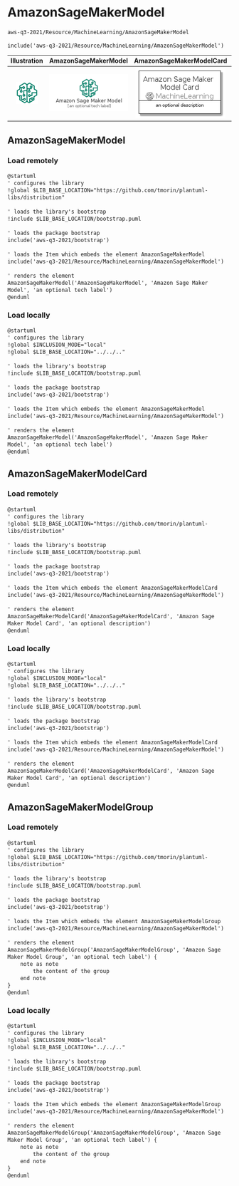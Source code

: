 # AmazonSageMakerModel


```text
aws-q3-2021/Resource/MachineLearning/AmazonSageMakerModel
```

```text
include('aws-q3-2021/Resource/MachineLearning/AmazonSageMakerModel')
```



| Illustration | AmazonSageMakerModel | AmazonSageMakerModelCard | AmazonSageMakerModelGroup |
| :---: | :---: | :---: | :---: |
| ![illustration for Illustration](../../../aws-q3-2021/Resource/MachineLearning/AmazonSageMakerModel.png) | ![illustration for AmazonSageMakerModel](../../../aws-q3-2021/Resource/MachineLearning/AmazonSageMakerModel.Local.png) | ![illustration for AmazonSageMakerModelCard](../../../aws-q3-2021/Resource/MachineLearning/AmazonSageMakerModelCard.Local.png) | ![illustration for AmazonSageMakerModelGroup](../../../aws-q3-2021/Resource/MachineLearning/AmazonSageMakerModelGroup.Local.png) |




## AmazonSageMakerModel

### Load remotely
```plantuml
@startuml
' configures the library
!global $LIB_BASE_LOCATION="https://github.com/tmorin/plantuml-libs/distribution"

' loads the library's bootstrap
!include $LIB_BASE_LOCATION/bootstrap.puml

' loads the package bootstrap
include('aws-q3-2021/bootstrap')

' loads the Item which embeds the element AmazonSageMakerModel
include('aws-q3-2021/Resource/MachineLearning/AmazonSageMakerModel')

' renders the element
AmazonSageMakerModel('AmazonSageMakerModel', 'Amazon Sage Maker Model', 'an optional tech label')
@enduml
```

### Load locally
```plantuml
@startuml
' configures the library
!global $INCLUSION_MODE="local"
!global $LIB_BASE_LOCATION="../../.."

' loads the library's bootstrap
!include $LIB_BASE_LOCATION/bootstrap.puml

' loads the package bootstrap
include('aws-q3-2021/bootstrap')

' loads the Item which embeds the element AmazonSageMakerModel
include('aws-q3-2021/Resource/MachineLearning/AmazonSageMakerModel')

' renders the element
AmazonSageMakerModel('AmazonSageMakerModel', 'Amazon Sage Maker Model', 'an optional tech label')
@enduml
```

## AmazonSageMakerModelCard

### Load remotely
```plantuml
@startuml
' configures the library
!global $LIB_BASE_LOCATION="https://github.com/tmorin/plantuml-libs/distribution"

' loads the library's bootstrap
!include $LIB_BASE_LOCATION/bootstrap.puml

' loads the package bootstrap
include('aws-q3-2021/bootstrap')

' loads the Item which embeds the element AmazonSageMakerModelCard
include('aws-q3-2021/Resource/MachineLearning/AmazonSageMakerModel')

' renders the element
AmazonSageMakerModelCard('AmazonSageMakerModelCard', 'Amazon Sage Maker Model Card', 'an optional description')
@enduml
```

### Load locally
```plantuml
@startuml
' configures the library
!global $INCLUSION_MODE="local"
!global $LIB_BASE_LOCATION="../../.."

' loads the library's bootstrap
!include $LIB_BASE_LOCATION/bootstrap.puml

' loads the package bootstrap
include('aws-q3-2021/bootstrap')

' loads the Item which embeds the element AmazonSageMakerModelCard
include('aws-q3-2021/Resource/MachineLearning/AmazonSageMakerModel')

' renders the element
AmazonSageMakerModelCard('AmazonSageMakerModelCard', 'Amazon Sage Maker Model Card', 'an optional description')
@enduml
```

## AmazonSageMakerModelGroup

### Load remotely
```plantuml
@startuml
' configures the library
!global $LIB_BASE_LOCATION="https://github.com/tmorin/plantuml-libs/distribution"

' loads the library's bootstrap
!include $LIB_BASE_LOCATION/bootstrap.puml

' loads the package bootstrap
include('aws-q3-2021/bootstrap')

' loads the Item which embeds the element AmazonSageMakerModelGroup
include('aws-q3-2021/Resource/MachineLearning/AmazonSageMakerModel')

' renders the element
AmazonSageMakerModelGroup('AmazonSageMakerModelGroup', 'Amazon Sage Maker Model Group', 'an optional tech label') {
    note as note
        the content of the group
    end note
}
@enduml
```

### Load locally
```plantuml
@startuml
' configures the library
!global $INCLUSION_MODE="local"
!global $LIB_BASE_LOCATION="../../.."

' loads the library's bootstrap
!include $LIB_BASE_LOCATION/bootstrap.puml

' loads the package bootstrap
include('aws-q3-2021/bootstrap')

' loads the Item which embeds the element AmazonSageMakerModelGroup
include('aws-q3-2021/Resource/MachineLearning/AmazonSageMakerModel')

' renders the element
AmazonSageMakerModelGroup('AmazonSageMakerModelGroup', 'Amazon Sage Maker Model Group', 'an optional tech label') {
    note as note
        the content of the group
    end note
}
@enduml
```

